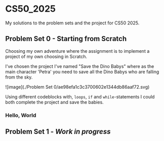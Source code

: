 # CS50_2025
My solutions to the problem sets and the project for CS50 2025.

## Problem Set 0 - Starting from Scratch
Choosing my own adventure where the assignment is to 
implement a project of my own choosing in Scratch.

I've chosen the project I've named "Save the Dino Babys" where
as the main character 'Petra' you need to save all the Dino Babys
who are falling from the sky.

![image](./Problem Set 0/ae98efa1c3c3700602e1344db86aaf72.svg)

Using different codeblocks with, `loops`, `if` and `while`-statements I could both
complete the project and save the babies.

### Hello, World



## Problem Set 1 - *Work in progress* 
